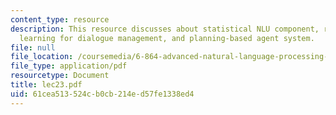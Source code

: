 ```yaml
---
content_type: resource
description: This resource discusses about statistical NLU component, reinforcement
  learning for dialogue management, and planning-based agent system.
file: null
file_location: /coursemedia/6-864-advanced-natural-language-processing-fall-2005/61cea513524cb0cb214ed57fe1338ed4_lec23.pdf
file_type: application/pdf
resourcetype: Document
title: lec23.pdf
uid: 61cea513-524c-b0cb-214e-d57fe1338ed4
---
```

